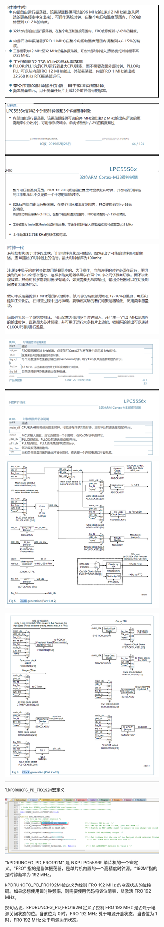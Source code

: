 ![image-20230213134039596](https://raw.githubusercontent.com/kurisaW/picbed/main/img/202302131340979.png)

![image-20230213134115462](https://raw.githubusercontent.com/kurisaW/picbed/main/img/202302131341530.png)

![image-20230213134157620](https://raw.githubusercontent.com/kurisaW/picbed/main/img/202302131341685.png)

![image-20230213134221950](https://raw.githubusercontent.com/kurisaW/picbed/main/img/202302131342158.png)

![image-20230213134250531](https://raw.githubusercontent.com/kurisaW/picbed/main/img/202302131342670.png)

![image-20230213134302823](https://raw.githubusercontent.com/kurisaW/picbed/main/img/202302131343899.png)

----

1.`kPDRUNCFG_PD_FRO192M`宏定义

![image-20230213135634508](https://raw.githubusercontent.com/kurisaW/picbed/main/img/202302131356867.png)

"kPDRUNCFG_PD_FRO192M" 是 NXP LPC55S69 单片机的一个宏定义。"FRO" 指的是晶体振荡器，是单片机内置的一个高精度时钟源。“192M”指的是时钟频率为 192 MHz。

kPDRUNCFG_PD_FRO192M 被定义为控制 FRO 192 MHz 的电源状态的位掩码。如果您想使用该时钟频率，则需要使用代码将该位清零，以激活 FRO 192 MHz。

换句话说，kPDRUNCFG_PD_FRO192M 定义了控制 FRO 192 MHz 是否处于电源关闭状态的位。当该位为 0 时，FRO 192 MHz 处于电源开启状态，当该位为 1 时，FRO 192 MHz 处于电源关闭状态。